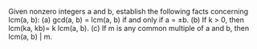 Given nonzero integers a and b, establish the following facts concerning lcm(a, b):
(a) gcd(a, b) = lcm(a, b) if and only if a = ±b.
(b) If k > 0, then lcm(ka, kb)= k lcm(a, b).
(c) If m is any common multiple of a and b, then lcm(a, b) | m.